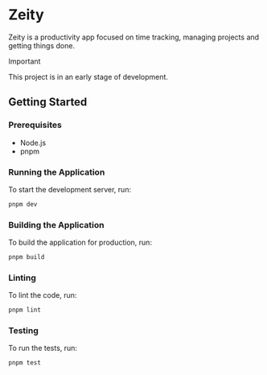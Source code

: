 # Zeity

Zeity is a productivity app focused on time tracking, managing projects and getting things done.

> [!IMPORTANT]
> 
> This project is in an early stage of development.

## Getting Started

### Prerequisites

- Node.js
- pnpm

### Running the Application

To start the development server, run:

```sh
pnpm dev
```

### Building the Application
To build the application for production, run:

```sh
pnpm build
```

### Linting
To lint the code, run:

```sh
pnpm lint
```

### Testing
To run the tests, run:

```sh
pnpm test
```
